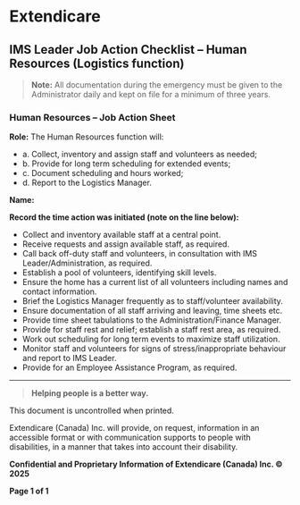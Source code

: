 # Extendicare
## IMS Leader Job Action Checklist – Human Resources (Logistics function)

> **Note:** All documentation during the emergency must be given to the Administrator daily and kept on file for a minimum of three years.

### Human Resources – Job Action Sheet

**Role:** The Human Resources function will:
- a. Collect, inventory and assign staff and volunteers as needed;
- b. Provide for long term scheduling for extended events;
- c. Document scheduling and hours worked;
- d. Report to the Logistics Manager.

**Name:**

**Record the time action was initiated (note on the line below):**

- Collect and inventory available staff at a central point.
- Receive requests and assign available staff, as required.
- Call back off-duty staff and volunteers, in consultation with IMS Leader/Administration, as required.
- Establish a pool of volunteers, identifying skill levels.
- Ensure the home has a current list of all volunteers including names and contact information.
- Brief the Logistics Manager frequently as to staff/volunteer availability.
- Ensure documentation of all staff arriving and leaving, time sheets etc.
- Provide time sheet tabulations to the Administration/Finance Manager.
- Provide for staff rest and relief; establish a staff rest area, as required.
- Work out scheduling for long term events to maximize staff utilization.
- Monitor staff and volunteers for signs of stress/inappropriate behaviour and report to IMS Leader.
- Provide for an Employee Assistance Program, as required.

----

> **Helping people is a better way.**

This document is uncontrolled when printed.

Extendicare (Canada) Inc. will provide, on request, information in an accessible format or with communication supports to people with disabilities, in a manner that takes into account their disability.

**Confidential and Proprietary Information of Extendicare (Canada) Inc. © 2025**

**Page 1 of 1**
